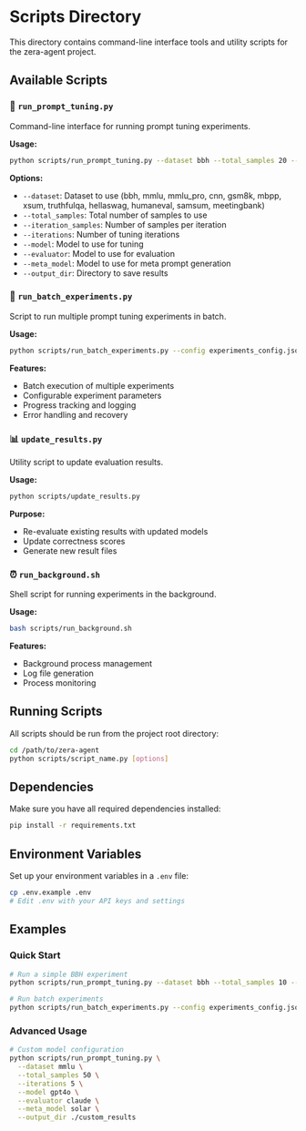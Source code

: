 # Scripts Directory

This directory contains command-line interface tools and utility scripts for the zera-agent project.

## Available Scripts

### 🚀 `run_prompt_tuning.py`
Command-line interface for running prompt tuning experiments.

**Usage:**
```bash
python scripts/run_prompt_tuning.py --dataset bbh --total_samples 20 --iteration_samples 5 --iterations 10 --model solar --evaluator solar --meta_model solar --output_dir ./results
```

**Options:**
- `--dataset`: Dataset to use (bbh, mmlu, mmlu_pro, cnn, gsm8k, mbpp, xsum, truthfulqa, hellaswag, humaneval, samsum, meetingbank)
- `--total_samples`: Total number of samples to use
- `--iteration_samples`: Number of samples per iteration
- `--iterations`: Number of tuning iterations
- `--model`: Model to use for tuning
- `--evaluator`: Model to use for evaluation
- `--meta_model`: Model to use for meta prompt generation
- `--output_dir`: Directory to save results

### 🔄 `run_batch_experiments.py`
Script to run multiple prompt tuning experiments in batch.

**Usage:**
```bash
python scripts/run_batch_experiments.py --config experiments_config.json
```

**Features:**
- Batch execution of multiple experiments
- Configurable experiment parameters
- Progress tracking and logging
- Error handling and recovery

### 📊 `update_results.py`
Utility script to update evaluation results.

**Usage:**
```bash
python scripts/update_results.py
```

**Purpose:**
- Re-evaluate existing results with updated models
- Update correctness scores
- Generate new result files

### ⏰ `run_background.sh`
Shell script for running experiments in the background.

**Usage:**
```bash
bash scripts/run_background.sh
```

**Features:**
- Background process management
- Log file generation
- Process monitoring

## Running Scripts

All scripts should be run from the project root directory:

```bash
cd /path/to/zera-agent
python scripts/script_name.py [options]
```

## Dependencies

Make sure you have all required dependencies installed:

```bash
pip install -r requirements.txt
```

## Environment Variables

Set up your environment variables in a `.env` file:

```bash
cp .env.example .env
# Edit .env with your API keys and settings
```

## Examples

### Quick Start
```bash
# Run a simple BBH experiment
python scripts/run_prompt_tuning.py --dataset bbh --total_samples 10 --iterations 3 --model solar

# Run batch experiments
python scripts/run_batch_experiments.py --config experiments_config.json
```

### Advanced Usage
```bash
# Custom model configuration
python scripts/run_prompt_tuning.py \
  --dataset mmlu \
  --total_samples 50 \
  --iterations 5 \
  --model gpt4o \
  --evaluator claude \
  --meta_model solar \
  --output_dir ./custom_results
```
